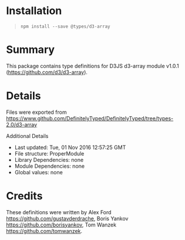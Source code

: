 # Installation
> `npm install --save @types/d3-array`

# Summary
This package contains type definitions for D3JS d3-array module v1.0.1 (https://github.com/d3/d3-array).

# Details
Files were exported from https://www.github.com/DefinitelyTyped/DefinitelyTyped/tree/types-2.0/d3-array

Additional Details
 * Last updated: Tue, 01 Nov 2016 12:57:25 GMT
 * File structure: ProperModule
 * Library Dependencies: none
 * Module Dependencies: none
 * Global values: none

# Credits
These definitions were written by Alex Ford <https://github.com/gustavderdrache>, Boris Yankov <https://github.com/borisyankov>, Tom Wanzek <https://github.com/tomwanzek>.
